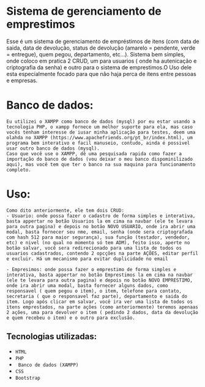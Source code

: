 # Sistema de gerenciamento de emprestimos

Esse é um sistema de gerenciamento de empréstimos de itens (com data de saida, data de devolução, status de devolução (amarelo = pendente, verde = entregue), quem pegou, departamento, etc...). Sistema bem simples, onde coloco em pratica 2 CRUD, um para usuarios ( onde ha autenicação e criptografia da senha) e outro para o sistema de emprestimos.O Uso dele esta especialmente focado para que não haja perca de itens entre pessoas e empresas. 

# Banco de dados:
    Eu utilizei o XAMPP como banco de dados (mysql) por eu estar usando a tecnologia PHP, o xampp fornece um melhor suporte para ela, mas caso vocês tenham interesse de iusar minha aplicação para testes, deem uma olahda no XAMPP (https://www.apachefriends.org/pt_br/index.html), um programa bem interativo e facil manuseio, contudo, ainda é possivel usar outro banco de dados (mysql).
    Caso que você use o XAMPP, dê uma pesquisada rapida como fazer a importação do banco de dados (vou deixar o meu banco dispominilizado aqui), mas você tem que ter o banco na sua maquina para funcionamento completo.

# Uso:
    Como dito anteriormente, ele tem dois CRUD:
    - Usuario: onde possa fazer o cadastro de forma simples e interativa, basta appertar no botão Usuarios la em cima na navbar (ele te levara para outra pagina) e depois no botão NOVO USUARIO, onde ira abrir uma modal, basta fornecer seu nme, email, senha (onde sera criptografada com hash 512 para maior segurança), sua função (testador, vendedor, etc) e nivel (no qual no momento só tem ADM), feito isso, aperte no botão salvar, você sera redirecionado para uma lista de todos os usuarios cadastrados, contendo 2 opcções na parte AÇÕES, editar perfil e excluir. Há um mecanismo para evitar duplicidade no email

    - Empresimos: onde possa fazer o emprestimo de forma simples e interativa, basta appertar no botão Emprestimos la em cima na navbar (ele te levara para outra pagina) e depois no botão NOVO EMPRESTIMO, onde ira abrir uma modal, basta fornecer alguns dados, como responsavel ( quem pegou o item), o item, telefone para contato, secretaria ( que o responsavel faz parte), departamento e saida do item. Logo após clicar em salvar, você ira ver uma lista de todos os itens emprestados, na parte ações (como anteriormente) teremos apenaas 2 ações, uma para devolver o item ( pedindo 2 dados, data da devolução e quem recebeu o item) e o outro para exclusão.

## Tecnologias utilizadas:
- `` HTML ``
- `` PHP ``
- `` Banco de dados (XAMPP)``
- `` CSS ``
- ``Bootstrap ``